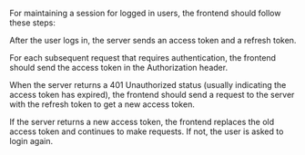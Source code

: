For maintaining a session for logged in users, the frontend should follow these steps:

After the user logs in, the server sends an access token and a refresh token.

For each subsequent request that requires authentication, the frontend should send the access token in the Authorization header.

When the server returns a 401 Unauthorized status (usually indicating the access token has expired), the frontend should send a request to the server with the refresh token to get a new access token.

If the server returns a new access token, the frontend replaces the old access token and continues to make requests. If not, the user is asked to login again.
